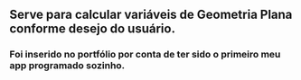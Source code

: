 ## Serve para calcular variáveis de Geometria Plana conforme desejo do usuário.
### Foi inserido no portfólio por conta de ter sido o primeiro meu app programado sozinho.
